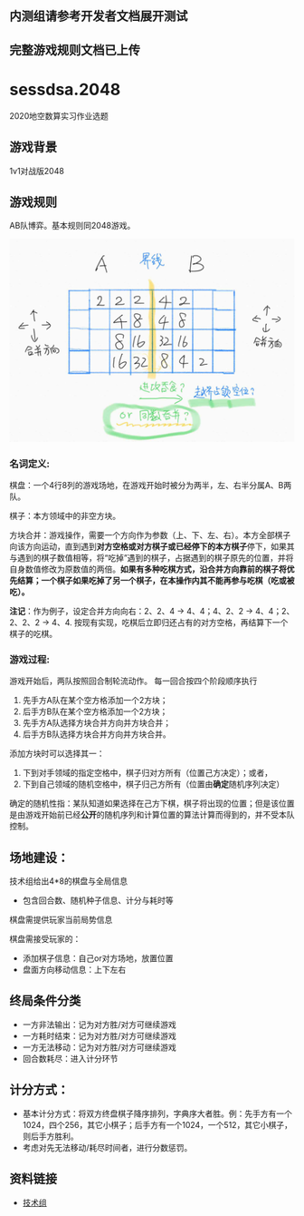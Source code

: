 内测组请参考开发者文档展开测试
---

完整游戏规则文档已上传
---

# sessdsa.2048
2020地空数算实习作业选题

## 游戏背景
1v1对战版2048

## 游戏规则
AB队博弈。基本规则同2048游戏。

![点子图](idea1.jpg)

### **名词定义**:

棋盘：一个4行8列的游戏场地，在游戏开始时被分为两半，左、右半分属A、B两队。

棋子：本方领域中的非空方块。

方块合并：游戏操作，需要一个方向作为参数（上、下、左、右）。本方全部棋子向该方向运动，直到遇到**对方空格或对方棋子或已经停下的本方棋子**停下，如果其与遇到的棋子数值相等，将“吃掉”遇到的棋子，占据遇到的棋子原先的位置，并将自身数值修改为原数值的两倍。**如果有多种吃棋方式，沿合并方向靠前的棋子将优先结算；一个棋子如果吃掉了另一个棋子，在本操作内其不能再参与吃棋（吃或被吃）。**

**注记**：作为例子，设定合并方向向右：2、2、4 -> 4、4；4、2、2 -> 4、4；2、2、2、2 -> 4、4. 按现有实现，吃棋后立即归还占有的对方空格，再结算下一个棋子的吃棋。

### **游戏过程**:

游戏开始后，两队按照回合制轮流动作。 每一回合按四个阶段顺序执行

1.	先手方A队在某个空方格添加一个2方块；
2.	后手方B队在某个空方格添加一个2方块；
3.	先手方A队选择方块合并方向并方块合并；
4.	后手方B队选择方块合并方向并方块合并。

添加方块时可以选择其一：
1.  下到对手领域的指定空格中，棋子归对方所有（位置己方决定）；或者，
2.  下到自己领域的随机空格中，棋子归己方所有（位置由**确定**随机序列决定）

确定的随机性指：某队知道如果选择在己方下棋，棋子将出现的位置；但是该位置是由游戏开始前已经**公开**的随机序列和计算位置的算法计算而得到的，并不受本队控制。

## 场地建设：
技术组给出4*8的棋盘与全局信息
- 包含回合数、随机种子信息、计分与耗时等

棋盘需提供玩家当前局势信息

棋盘需接受玩家的：
- 添加棋子信息：自己or对方场地，放置位置
- 盘面方向移动信息：上下左右

## 终局条件分类
- 一方非法输出：记为对方胜/对方可继续游戏
- 一方耗时结束：记为对方胜/对方可继续游戏
- 一方无法移动：记为对方胜/对方可继续游戏
- 回合数耗尽：进入计分环节

## 计分方式：
- 基本计分方式：将双方终盘棋子降序排列，字典序大者胜。例：先手方有一个1024，四个256，其它小棋子；后手方有一个1024，一个512，其它小棋子，则后手方胜利。
- 考虑对先无法移动/耗尽时间者，进行分数惩罚。

## 资料链接
- [技术组](team.md)
